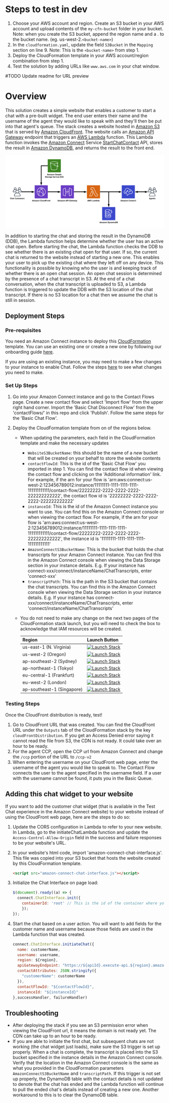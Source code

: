 # Steps to test in dev 
1. Choose your AWS account and region. Create an S3 bucket in your AWS account and upload contents of the `my-cfn-bucket` folder in your bucket. Note: when you create the S3 bucket, append the region name and a . to the bucket name. (eg. us-west-2.`<bucket-name>`)
2. In the `cloudformation.yaml`, update the field `S3Bucket` in the `Mapping` section on line 9. Note: This is the `<bucket-name>` from step 1.
3. Deploy the CloudFormation template in your AWS account/region combination from step 1. 
4. Test the solution by adding URLs like `www.aws.com` in your chat window.

#TODO
Update readme for URL preview



# Overview

This solution creates a simple website that enables a customer to start a chat with a pre-built widget. The end user enters their name and the username of the agent they would like to speak with and they'll then be put into that agent's queue. The stack creates a website hosted in [Amazon S3](https://aws.amazon.com/s3/) that is served by [Amazon CloudFront](https://aws.amazon.com/cloudfront/). The website calls an [Amazon API Gateway](https://aws.amazon.com/api-gateway/) endpoint that triggers an [AWS Lambda](https://aws.amazon.com/lambda/) function. This Lambda function invokes the [Amazon Connect](https://aws.amazon.com/connect/) Service [StartChatContact](https://docs.aws.amazon.com/en_pv/connect/latest/APIReference/API_StartChatContact.html) API, stores the result in [Amazon DynamoDB](https://aws.amazon.com/dynamodb/), and returns the result to the front end.

![architecure diagram](images/asyncCustomerChatUX.png)
  
In addition to starting the chat and storing the result in the DynamoDB (DDB), the Lambda function helps determine whether the user has an active chat open. Before starting the chat, the Lambda function checks the DDB to see whether there is an existing chat open for that user. If so, the current chat is returned to the website instead of starting a new one. This enables your user to pick up the existing chat where they left off on any device. This functionality is possible by knowing who the user is and keeping track of whether there is an open chat session. An open chat session is determined by the presence of a chat transcript in S3. At the end of a chat conversation, when the chat transcript is uploaded to S3, a Lambda function is triggered to update the DDB with the S3 location of the chat transcript. If there is no S3 location for a chat then we assume the chat is still in session.

## Deployment Steps

### Pre-requisites

You need an Amazon Connect instance to deploy this [CloudFormation](https://aws.amazon.com/cloudformation/) template. You can use an existing one or create a new one by following our onboarding guide [here](https://docs.aws.amazon.com/connect/latest/adminguide/amazon-connect-get-started.html).

If you are using an existing instance, you may need to make a few changes to your instance to enable Chat. Follow the steps [here](https://github.com/amazon-connect/amazon-connect-chat-ui-examples/blob/master/README.md#enabling-chat-in-an-existing-amazon-connect-contact-center) to see what changes you need to make.

### Set Up Steps

1) Go into your Amazon Connect instance and go to the Contact Flows page. Create a new contact flow and select 'Import flow' from the upper right hand corner. Import the 'Basic Chat Disconnect Flow' from the 'contactFlows/' in this repo and click 'Publish'. Follow the same steps for the 'Basic Chat Flow'.

2) Deploy the CloudFormation template from on of the regions below.
    - When updating the parameters, each field in the CloudFormation template and make the necessary updates
        - `WebsiteS3BucketName`: this should be the name of a *new* bucket that will be created on your behalf to store the website contents
        - `contactFlowId`: This is the id of the 'Basic Chat Flow' you imported in step 1. You can find the contact flow id when viewing the contact flow and clicking on the 'Additional information' link. For example, if the arn for your flow is 'arn:aws:connect:us-west-2:123456789012:instance/11111111-1111-1111-1111-111111111111/contact-flow/22222222-2222-2222-2222-222222222222', the contact flow id is '22222222-2222-2222-2222-222222222222'
        - `instanceId`: This is the id of the Amazon Connect instance you want to use. You can find this on the Amazon Connect console or when viewing the contact flow. For example, if the arn for your flow is 'arn:aws:connect:us-west-2:123456789012:instance/11111111-1111-1111-1111-111111111111/contact-flow/22222222-2222-2222-2222-222222222222', the instance id is '11111111-1111-1111-1111-111111111111'
        - `AmazonConnectS3BucketName`: This is the bucket that holds the chat transcripts for your Amazon Connect instance. You can find this in the Amazon Connect console when viewing the Data Storage section in your instance details. E.g. If your instance has connect-xxx/connect/instanceName/ChatTranscripts, enter 'connect-xxx' 
        - `transcriptPath`: This is the path in the S3 bucket that contains the chat transcripts. You can find this in the Amazon Connect console when viewing the Data Storage section in your instance details. E.g. If your instance has connect-xxx/connect/instanceName/ChatTranscripts, enter 'connect/instanceName/ChatTranscripts'
    - You do not need to make any change on the next two pages of the CloudFormation stack launch, but you will need to check the box to acknowledge that IAM resources will be created.
        
        | Region | Launch Button |
        | ------ | ------------- |
        | us-east-1 (N. Virginia) | [![Launch Stack](https://cdn.rawgit.com/buildkite/cloudformation-launch-stack-button-svg/master/launch-stack.svg)](https://console.aws.amazon.com/cloudformation/home#/stacks/new?stackName=asyncCustomerChatUX&templateURL=https://s3.amazonaws.com/us-east-1.amazon-connect-advanced-customer-chat-cfn/cloudformation.yaml) |
        | us-west-2 (Oregon) | [![Launch Stack](https://cdn.rawgit.com/buildkite/cloudformation-launch-stack-button-svg/master/launch-stack.svg)](https://us-west-2.console.aws.amazon.com/cloudformation/home#/stacks/new?stackName=asyncCustomerChatUX&templateURL=https://s3-us-west-2.amazonaws.com/us-west-2.amazon-connect-advanced-customer-chat-cfn/cloudformation.yaml) |
        | ap-southeast-2 (Sydney) | [![Launch Stack](https://cdn.rawgit.com/buildkite/cloudformation-launch-stack-button-svg/master/launch-stack.svg)](https://ap-southeast-2.console.aws.amazon.com/cloudformation/home#/stacks/new?stackName=asyncCustomerChatUX&templateURL=https://s3-ap-southeast-2.amazonaws.com/ap-southeast-2.amazon-connect-advanced-customer-chat-cfn/cloudformation.yaml) |
        | ap-northeast-1 (Tokyo) | [![Launch Stack](https://cdn.rawgit.com/buildkite/cloudformation-launch-stack-button-svg/master/launch-stack.svg)](https://ap-northeast-1.console.aws.amazon.com/cloudformation/home#/stacks/new?stackName=asyncCustomerChatUX&templateURL=https://s3-ap-northeast-1.amazonaws.com/ap-northeast-1.amazon-connect-advanced-customer-chat-cfn/cloudformation.yaml) |
        | eu-central-1 (Frankfurt) | [![Launch Stack](https://cdn.rawgit.com/buildkite/cloudformation-launch-stack-button-svg/master/launch-stack.svg)](https://eu-central-1.console.aws.amazon.com/cloudformation/home#/stacks/new?stackName=asyncCustomerChatUX&templateURL=https://s3-eu-central-1.amazonaws.com/eu-central-1.amazon-connect-advanced-customer-chat-cfn/cloudformation.yaml) |
        | eu-west-2 (London) | [![Launch Stack](https://cdn.rawgit.com/buildkite/cloudformation-launch-stack-button-svg/master/launch-stack.svg)](https://eu-west-2.console.aws.amazon.com/cloudformation/home#/stacks/new?stackName=asyncCustomerChatUX&templateURL=https://s3-eu-west-2.amazonaws.com/eu-west-2.amazon-connect-advanced-customer-chat-cfn/cloudformation.yaml) |
        | ap-southeast-1 (Singapore) | [![Launch Stack](https://cdn.rawgit.com/buildkite/cloudformation-launch-stack-button-svg/master/launch-stack.svg)](https://ap-southeast-1.console.aws.amazon.com/cloudformation/home#/stacks/new?stackName=asyncCustomerChatUX&templateURL=https://s3-ap-southeast-1.amazonaws.com/ap-southeast-1.amazon-connect-advanced-customer-chat-cfn/cloudformation.yaml) |
        
### Testing Steps
        
 Once the CloudFront distribution is ready, test!
 
1) Go to CloudFront URL that was created. You can find the CloudFront URL under the `Outputs` tab of the CloudFormation stack by the key `cloudFrontDistribution`.  If you get an Access Denied error saying it cannot read the file from S3, the CDN is not ready. It could take over an hour to be ready.
2) For the agent CCP, open the CCP url from Amazon Connect and change the `/ccp` portion of the URL to `/ccp-v2`
3) When entering the username on your CloudFront web page, enter the username of the agent you would like to speak to. The Contact Flow connects the user to the agent specified in the username field. If a user with the username cannot be found, it puts you in the Basic Queue.

## Adding this chat widget to your website

If you want to add the customer chat widget (that is available in the Test Chat experience in the Amazon Connect website) to your website instead of using the CloudFront web page, here are the steps to do so:

1. Update the CORS configuration in Lambda to refer to your new website. In Lambda, go to the initiateChatLambda function and update the `Access-Control-Allow-Origin` field in the success and failure responses to be your website's URL.

2. In your website's html code, import 'amazon-connect-chat-interface.js'. This file was copied into your S3 bucket that hosts the website created by this CloudFormation template.

    ```html
    <script src="amazon-connect-chat-interface.js"></script>
    ```

3. Initialize the Chat Interface on page load:

    ```js
    $(document).ready((a) => {
      connect.ChatInterface.init({
        containerId: 'root' // This is the id of the container where you want the widget to reside
        });
    });
    ```

4. Start the chat based on a user action. You will want to add fields for the customer name and username because those fields are used in the Lambda function that was created.

    ```js
    connect.ChatInterface.initiateChat({
      name: customerName,
      username: username,
      region: ${region},
      apiGatewayEndpoint: "https://${apiId}.execute-api.${region}.amazonaws.com/Prod",
      contactAttributes: JSON.stringify({
        "customerName": customerName
      }),
      contactFlowId: "${contactFlowId}",
      instanceId: "${instanceId}"
    },successHandler, failureHandler)
    ```

## Troubleshooting

- After deploying the stack if you see an S3 permission error when viewing the CloudFront url, it means the domain is not ready yet. The CDN can take up to an hour to be ready.
- If you are able to initiate the first chat, but subsequent chats are not working (the chat widget just loads), make sure the S3 trigger is set up properly. When a chat is complete, the transcript is placed into the S3 bucket specified in the instance details in the Amazon Connect console. Verify that the location in the Amazon Connect console is the same as what you provided in the  CloudFormation parameters `AmazonConnectS3BucketName` and `transcriptPath`. If this trigger is not set up properly, the DynamoDB table with the contact details is not updated to denote that the chat has ended and the Lambda function will continue to pull the ended chat's details instead of creating a new one. Another workaround to this is to clear the DynamoDB table.

